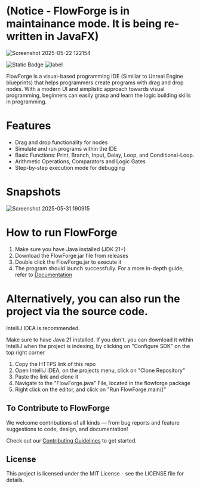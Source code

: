 # (Notice - FlowForge is in maintainance mode. It is being re-written in JavaFX) 

![Screenshot 2025-05-22 122154](https://github.com/user-attachments/assets/86369f96-669e-4f77-a618-2b1ce441f1de)

![Static Badge](https://img.shields.io/badge/Flow-Forge-blue)
![label](https://img.shields.io/badge/Java-v21-orange)  

FlowForge is a visual-based programming IDE (Similiar to Unreal Engine blueprints) that helps programmers create programs with drag and drop nodes. With a modern UI and simplistic approach towards visual programming, beginners can easily grasp and 
learn the logic building skills in programming.

# Features
* Drag and drop functionality for nodes
* Simulate and run programs within the IDE 
* Basic Functions: Print, Branch, Input, Delay, Loop, and Conditional-Loop.
* Arithmetic Operations, Comparators and Logic Gates
* Step-by-step execution mode for debugging

# Snapshots

![Screenshot 2025-05-31 190915](https://github.com/user-attachments/assets/36548bdb-a787-41e5-9965-20ab00a64aef)


# How to run FlowForge

1. Make sure you have Java installed (JDK 21+)
2. Download the FlowForge.jar file from releases
3. Double click the FlowForge.jar to execute it
4. The program should launch successfully.
For a more in-depth guide, refer to [Documentation](https://gufrans-organization.gitbook.io/flowforge-docs/getting-started/installing-java-21)

# Alternatively, you can also run the project via the source code.
IntelliJ IDEA is recommended.

Make sure to have Java 21 installed. If you don't, you can download it within IntelliJ when the project is indexing, by clicking on "Configure SDK" on the top right corner

1. Copy the HTTPS link of this repo
2. Open IntelliJ IDEA, on the projects menu, click on "Clone Repository"
3. Paste the link and clone it
4. Navigate to the "FlowForge.java" File, located in the flowforge package
5. Right click on the editor, and click on "Run FlowForge.main()" 

## To Contribute to FlowForge

We welcome contributions of all kinds — from bug reports and feature suggestions to code, design, and documentation!

Check out our [Contributing Guidelines](CONTRIBUTING.md) to get started.


## License

This project is licensed under the MIT License - see the LICENSE file for details.
